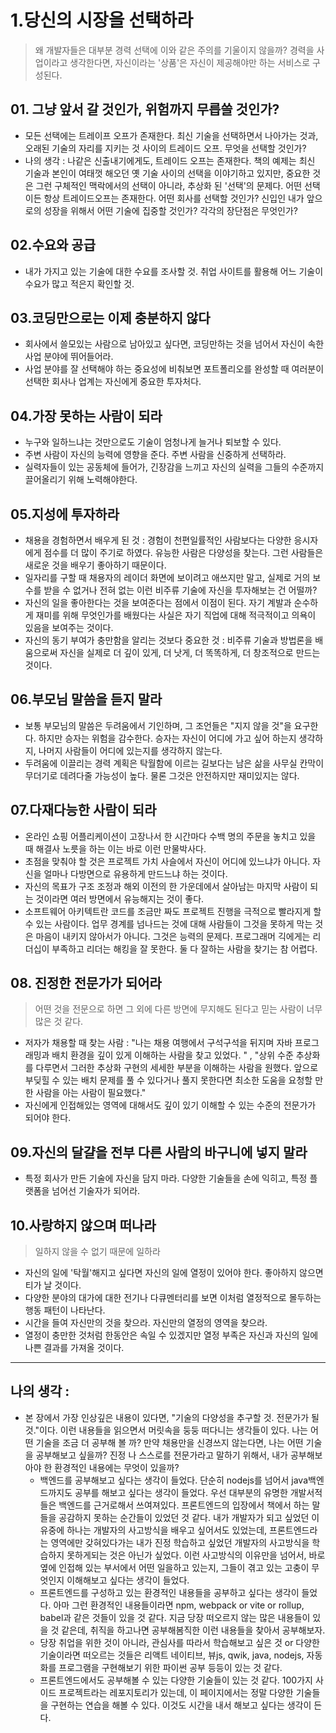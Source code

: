 # 1.당신의 시장을 선택하라 

> 왜 개발자들은 대부분 경력 선택에 이와 같은 주의를 기울이지 않을까? 경력을 사업이라고 생각한다면, 자신이라는 '상품'은 자신이 제공해야만 하는 서비스로 구성된다. 


## 01. 그냥 앞서 갈 것인가, 위험까지 무릅쓸 것인가? 

- 모든 선택에는 트레이프 오프가 존재한다. 최신 기술을 선택하면서 나아가는 것과, 오래된 기술의 자리를 지키는 것 사이의 트레이드 오프. 무엇을 선택할 것인가? 
- 나의 생각 : 나같은 신출내기에게도, 트레이드 오프는 존재한다. 책의 예제는 최신 기술과 본인이 여태껏 해오던 옛 기술 사이의 선택을 이야기하고 있지만, 중요한 것은 그런 구체적인 맥락에서의 선택이 아니라, 추상화 된 '선택'의 문제다. 어떤 선택이든 항상 트레이드오프는 존재한다. 어떤 회사를 선택할 것인가? 신입인 내가 앞으로의 성장을 위해서 어떤 기술에 집중할 것인가? 각각의 장단점은 무엇인가? 


## 02.수요와 공급 

- 내가 가지고 있는 기술에 대한 수요를 조사할 것. 취업 사이트를 활용해 어느 기술이 수요가 많고 적은지 확인할 것. 


## 03.코딩만으로는 이제 충분하지 않다

- 회사에서 쓸모있는 사람으로 남아있고 싶다면, 코딩만하는 것을 넘어서 자신이 속한 사업 분야에 뛰어들어라. 
- 사업 분야를 잘 선택해야 하는 중요성에 비춰보면 포트폴리오를 완성할 때 여러분이 선택한 회사나 업계는 자신에게 중요한 투자처다. 


## 04.가장 못하는 사람이 되라

- 누구와 일하느냐는 것만으로도 기술이 엄청나게 늘거나 퇴보할 수 있다. 
- 주변 사람이 자신의 능력에 영향을 준다. 주변 사람을 신중하게 선택하라. 
- 실력자들이 있는 공동체에 들어가, 긴장감을 느끼고 자신의 실력을 그들의 수준까지 끌어올리기 위해 노력해야한다. 


## 05.지성에 투자하라 

- 채용을 경험하면서 배우게 된 것 : 경험이 천편일률적인 사람보다는 다양한 응시자에게 점수를 더 많이 주기로 하였다. 유능한 사람은 다양성을 찾는다. 그런 사람들은 새로운 것을 배우기 좋아하기 때문이다. 
- 일자리를 구할 때 채용자의 레이더 화면에 보이려고 애쓰지만 말고, 실제로 거의 보수를 받을 수 없거나 전혀 없는 이런 비주류 기술에 자신을 투자해보는 건 어떨까? 
- 자신의 일을 좋아한다는 것을 보여준다는 점에서 이점이 된다. 자기 계발과 순수하게 재미를 위해 무엇인가를 배웠다는 사실은 자기 직업에 대해 적극적이고 의욕이 있음을 보여주는 것이다. 
- 자신의 동기 부여가 충만함을 알리는 것보다 중요한 것 : 비주류 기술과 방법론을 배움으로써 자신을 실제로 더 깊이 있게, 더 낫게, 더 똑똑하게, 더 창조적으로 만드는 것이다. 


## 06.부모님 말씀을 듣지 말라 

- 보통 부모님의 말씀은 두려움에서 기인하며, 그 조언들은 "지지 않을 것"을 요구한다. 하지만 승자는 위험을 감수한다. 승자는 자신이 어디에 가고 싶어 하는지 생각하지, 나머지 사람들이 어디에 있는지를 생각하지 않는다. 
- 두려움에 이끌리는 경력 계획은 탁월함에 이르는 길보다는 남은 삶을 사무실 칸막이 무더기로 데려다줄 가능성이 높다. 물론 그것은 안전하지만 재미있지는 않다. 


## 07.다재다능한 사람이 되라 

- 온라인 쇼핑 어플리케이션이 고장나서 한 시간마다 수백 명의 주문을 놓치고 있을 때 해결사 노릇을 하는 이는 바로 이런 만물박사다. 
- 초점을 맞춰야 할 것은 프로젝트 가치 사슬에서 자신이 어디에 있느냐가 아니다. 자신을 얼마나 다방면으로 유용하게 만드느냐 하는 것이다. 
- 자신의 목표가 구조 조정과 해외 이전의 한 가운데에서 살아남는 마지막 사람이 되는 것이라면 여러 방면에서 유능해지는 것이 좋다. 
- 소프트웨어 아키텍트란 코드를 조금만 짜도 프로젝트 진행을 극적으로 빨라지게 할 수 있는 사람이다. 업무 경계를 넘나드는 것에 대해 사람들이 그것을 못하게 막는 것은 마음이 내키지 않아서가 아니다. 그것은 능력의 문제다. 프로그래머 긱에게는 리더십이 부족하고 리더는 해킹을 잘 못한다. 둘 다 잘하는 사람을 찾기는 참 어렵다. 


## 08. 진정한 전문가가 되어라

> 어떤 것을 전문으로 하면 그 외에 다른 방면에 무지해도 된다고 믿는 사람이 너무 많은 것 같다. 

- 저자가 채용할 때 찾는 사람 : "나는 채용 여행에서 구석구석을 뒤지며 자바 프로그래밍과 배치 환경을 깊이 있게 이해하는 사람을 찾고 있었다. " , "상위 수준 추상화를 다루면서 그러한 추상화 구현의 세세한 부분을 이해하는 사람을 원했다. 앞으로 부딪힐 수 있는 배치 문제를 풀 수 있다거나 풀지 못한다면 최소한 도움을 요청할 만한 사람을 아는 사람이 필요했다." 
- 자신에게 인접해있는 영역에 대해서도 깊이 있기 이해할 수 있는 수준의 전문가가 되어야 한다. 


## 09.자신의 달걀을 전부 다른 사람의 바구니에 넣지 말라 

- 특정 회사가 만든 기술에 자신을 담지 마라. 다양한 기술들을 손에 익히고, 특정 플랫폼을 넘어선 기술자가 되어라. 



## 10.사랑하지 않으며 떠나라 

> 일하지 않을 수 없기 때문에 일하라 

- 자신의 일에 '탁월'해지고 싶다면 자신의 일에 열정이 있어야 한다. 좋아하지 않으면 티가 날 것이다. 
- 다양한 분야의 대가에 대한 전기나 다큐멘터리를 보면 이처럼 열정적으로 몰두하는 행동 패턴이 나타난다. 
- 시간을 들여 자신만의 것을 찾으라. 자신만의 열정의 영역을 찾으라. 
- 열정이 충만한 것처럼 한동안은 속일 수 있겠지만 열정 부족은 자신과 자신의 일에 나쁜 결과를 가져올 것이다. 



--- 


## 나의 생각 : 

- 본 장에서 가장 인상깊은 내용이 있다면, "기술의 다양성을 추구할 것. 전문가가 될 것."이다. 이런 내용들을 읽으면서 머릿속을 둥둥 떠다니는 생각들이 있다. 나는 어떤 기술을 조금 더 공부해 볼 까? 만약 채용만을 신경쓰지 않는다면, 나는 어떤 기술을 공부해보고 싶을까? 진정 나 스스로를 전문가라고 말하기 위해서, 내가 공부해보아야 한 환경적인 내용에는 무엇이 있을까? 
	- 백엔드를 공부해보고 싶다는 생각이 들었다. 단순히 nodejs를 넘어서 java백엔드까지도 공부를 해보고 싶다는 생각이 들었다. 우선 대부분의 유명한 개발서적들은 백엔드를 근거로해서 쓰여져있다. 프론트엔드의 입장에서 책에서 하는 말들을 공감하지 못하는 순간들이 있었던 것 같다. 내가 개발자가 되고 싶었던 이유중에 하나는 개발자의 사고방식을 배우고 싶어서도 있었는데, 프론트엔드라는 영역에만 갖혀있다가는 내가 진정 학습하고 싶었던 개발자의 사고방식을 학습하지 못하게되는 것은 아닌가 싶었다. 이런 사고방식의 이유만을 넘어서, 바로 옆에 인접해 있는 부서에서 어떤 일을하고 있는지, 그들이 겪고 있는 고충이 무엇인지 이해해보고 싶다는 생각이 들었다. 
	- 프론트엔드를 구성하고 있는 환경적인 내용들을 공부하고 싶다는 생각이 들었다. 아마 그런 환경적인 내용들이라면 npm, webpack or vite or rollup, babel과 같은 것들이 있을 것 같다. 지금 당장 떠오르지 않는 많은 내용들이 있을 것 같은데, 취직을 하고나면 공부해봄직한 이런 내용들을 찾아서 공부해보자. 
	- 당장 취업을 위한 것이 아니라, 관심사를 따라서 학습해보고 싶은 것 or 다양한 기술이라면 떠오르는 것들은 리액트 네이티브, 뷰js, qwik, java, nodejs, 자동화를 프로그램을 구현해보기 위한 파이썬 공부 등등이 있는 것 같다. 
	- 프론트엔드에서도 공부해볼 수 있는 다양한 기술들이 있는 것 같다. 100가지 사이드 프로젝트라는 레포지토리가 있는데, 이 페이지에서는 정말 다양한 기술들을 구현하는 연습을 해볼 수 있다. 이것도 시간을 내서 해보고 싶다는 생각이 든다. 